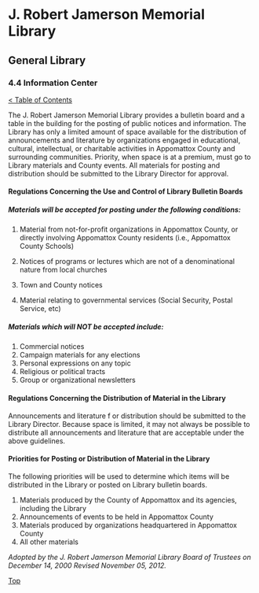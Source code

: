 [0]: ../README.md
[4.4]: information-center.md

# J. Robert Jamerson Memorial Library
## General Library
### 4.4 Information Center
[< Table of Contents][0]

The J. Robert Jamerson Memorial Library provides a bulletin board and a table in the building for the posting of public notices and information. The Library has only a limited amount of space available for the distribution of announcements and literature by organizations engaged in educational, cultural, intellectual, or charitable activities in Appomattox County and surrounding communities. Priority, when space is at a premium, must go to Library materials and County events. All materials for posting and distribution should be submitted to the Library Director for approval.

#### Regulations Concerning the Use and Control of Library Bulletin Boards

##### Materials will be accepted for posting under the following conditions:

1. Material from not-for-profit organizations in Appomattox County, or directly involving Appomattox County residents (i.e., Appomattox County Schools)

2. Notices of programs or lectures which are not of a denominational nature from local churches

3. Town and County notices

4. Material relating to governmental services (Social Security, Postal Service, etc)

##### Materials which will NOT be accepted include:

1. Commercial notices
2. Campaign materials for any elections
3. Personal expressions on any topic
4. Religious or political tracts
5. Group or organizational newsletters

#### Regulations Concerning the Distribution of Material in the Library

Announcements and literature f or distribution should be submitted to the Library Director. Because space is limited, it may not always be possible to distribute all announcements and literature that are acceptable under the above guidelines.

#### Priorities for Posting or Distribution of Material in the Library

The following priorities will be used to determine which items will be distributed in the Library or posted on Library bulletin boards.

1. Materials produced by the County of Appomattox and its agencies, including the Library
2. Announcements of events to be held in Appomattox County
3. Materials produced by organizations headquartered in Appomattox County
4. All other materials

*Adopted by the J. Robert Jamerson Memorial Library Board of Trustees on December 14, 2000*
*Revised November 05, 2012.*

[Top][4.4]